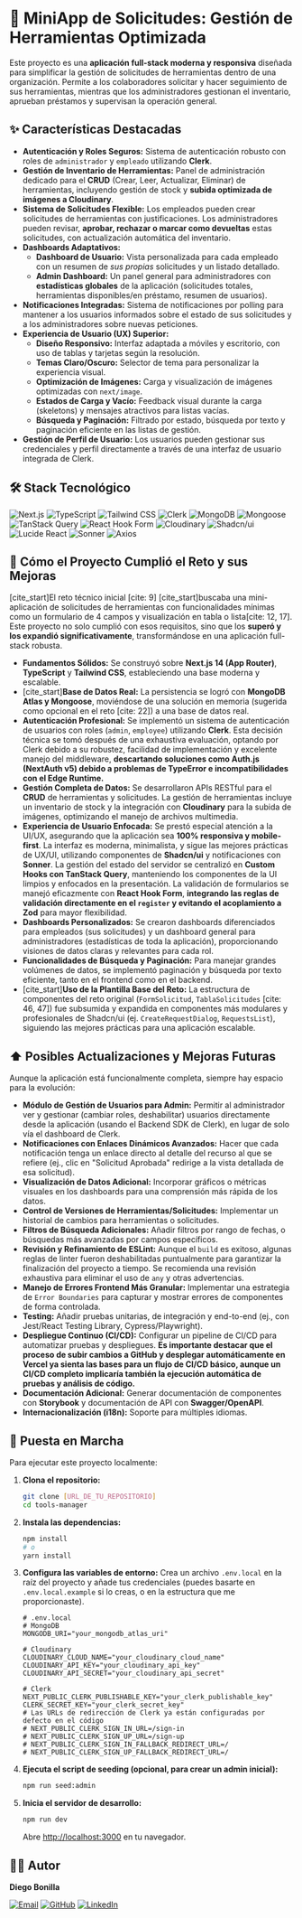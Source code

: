 # 🚀 MiniApp de Solicitudes: Gestión de Herramientas Optimizada

Este proyecto es una **aplicación full-stack moderna y responsiva** diseñada para simplificar la gestión de solicitudes de herramientas dentro de una organización. Permite a los colaboradores solicitar y hacer seguimiento de sus herramientas, mientras que los administradores gestionan el inventario, aprueban préstamos y supervisan la operación general.

## ✨ Características Destacadas

- **Autenticación y Roles Seguros:** Sistema de autenticación robusto con roles de `administrador` y `empleado` utilizando **Clerk**.
- **Gestión de Inventario de Herramientas:** Panel de administración dedicado para el **CRUD** (Crear, Leer, Actualizar, Eliminar) de herramientas, incluyendo gestión de stock y **subida optimizada de imágenes a Cloudinary**.
- **Sistema de Solicitudes Flexible:** Los empleados pueden crear solicitudes de herramientas con justificaciones. Los administradores pueden revisar, **aprobar, rechazar o marcar como devueltas** estas solicitudes, con actualización automática del inventario.
- **Dashboards Adaptativos:**
  - **Dashboard de Usuario:** Vista personalizada para cada empleado con un resumen de _sus propias_ solicitudes y un listado detallado.
  - **Admin Dashboard:** Un panel general para administradores con **estadísticas globales** de la aplicación (solicitudes totales, herramientas disponibles/en préstamo, resumen de usuarios).
- **Notificaciones Integradas:** Sistema de notificaciones por polling para mantener a los usuarios informados sobre el estado de sus solicitudes y a los administradores sobre nuevas peticiones.
- **Experiencia de Usuario (UX) Superior:**
  - **Diseño Responsivo:** Interfaz adaptada a móviles y escritorio, con uso de tablas y tarjetas según la resolución.
  - **Temas Claro/Oscuro:** Selector de tema para personalizar la experiencia visual.
  - **Optimización de Imágenes:** Carga y visualización de imágenes optimizadas con `next/image`.
  - **Estados de Carga y Vacío:** Feedback visual durante la carga (skeletons) y mensajes atractivos para listas vacías.
  - **Búsqueda y Paginación:** Filtrado por estado, búsqueda por texto y paginación eficiente en las listas de gestión.
- **Gestión de Perfil de Usuario:** Los usuarios pueden gestionar sus credenciales y perfil directamente a través de una interfaz de usuario integrada de Clerk.

## 🛠️ Stack Tecnológico

![Next.js](https://img.shields.io/badge/Next.js-Black?style=for-the-badge&logo=next.js&logoColor=white)
![TypeScript](https://img.shields.io/badge/TypeScript-007ACC?style=for-the-badge&logo=typescript&logoColor=white)
![Tailwind CSS](https://img.shields.io/badge/Tailwind_CSS-38B2AC?style=for-the-badge&logo=tailwind-css&logoColor=white)
![Clerk](https://img.shields.io/badge/Clerk-6C47FF?style=for-the-badge&logo=clerk&logoColor=white)
![MongoDB](https://img.shields.io/badge/MongoDB-47A248?style=for-the-badge&logo=mongodb&logoColor=white)
![Mongoose](https://img.shields.io/badge/Mongoose-800000?style=for-the-badge&logo=mongoose&logoColor=white)
![TanStack Query](https://img.shields.io/badge/TanStack_Query-FF4154?style=for-the-badge&logo=react-query&logoColor=white)
![React Hook Form](https://img.shields.io/badge/React_Hook_Form-EC5990?style=for-the-badge&logo=reacthookform&logoColor=white)
![Cloudinary](https://img.shields.io/badge/Cloudinary-3448C5?style=for-the-badge&logo=cloudinary&logoColor=white)
![Shadcn/ui](https://img.shields.io/badge/shadcn%2Fui-000000?style=for-the-badge&logo=shadcn%2Fui&logoColor=white)
![Lucide React](https://img.shields.io/badge/Lucide_React-24292F?style=for-the-badge&logo=lucide&logoColor=white)
![Sonner](https://img.shields.io/badge/Sonner-B8B8B8?style=for-the-badge&logo=sonner&logoColor=white)
![Axios](https://img.shields.io/badge/Axios-5A29E4?style=for-the-badge&logo=axios&logoColor=white)

## 🎯 Cómo el Proyecto Cumplió el Reto y sus Mejoras

[cite_start]El reto técnico inicial [cite: 9] [cite_start]buscaba una mini-aplicación de solicitudes de herramientas con funcionalidades mínimas como un formulario de 4 campos y visualización en tabla o lista[cite: 12, 17]. Este proyecto no solo cumplió con esos requisitos, sino que los **superó y los expandió significativamente**, transformándose en una aplicación full-stack robusta.

- **Fundamentos Sólidos:** Se construyó sobre **Next.js 14 (App Router)**, **TypeScript** y **Tailwind CSS**, estableciendo una base moderna y escalable.
- [cite_start]**Base de Datos Real:** La persistencia se logró con **MongoDB Atlas y Mongoose**, moviéndose de una solución en memoria (sugerida como opcional en el reto [cite: 22]) a una base de datos real.
- **Autenticación Profesional:** Se implementó un sistema de autenticación de usuarios con roles (`admin`, `employee`) utilizando **Clerk**. Esta decisión técnica se tomó después de una exhaustiva evaluación, optando por Clerk debido a su robustez, facilidad de implementación y excelente manejo del middleware, **descartando soluciones como Auth.js (NextAuth v5) debido a problemas de TypeError e incompatibilidades con el Edge Runtime.**
- **Gestión Completa de Datos:** Se desarrollaron APIs RESTful para el **CRUD** de herramientas y solicitudes. La gestión de herramientas incluye un inventario de stock y la integración con **Cloudinary** para la subida de imágenes, optimizando el manejo de archivos multimedia.
- **Experiencia de Usuario Enfocada:** Se prestó especial atención a la UI/UX, asegurando que la aplicación sea **100% responsiva y mobile-first**. La interfaz es moderna, minimalista, y sigue las mejores prácticas de UX/UI, utilizando componentes de **Shadcn/ui** y notificaciones con **Sonner**. La gestión del estado del servidor se centralizó en **Custom Hooks con TanStack Query**, manteniendo los componentes de la UI limpios y enfocados en la presentación. La validación de formularios se manejó eficazmente con **React Hook Form**, **integrando las reglas de validación directamente en el `register` y evitando el acoplamiento a Zod** para mayor flexibilidad.
- **Dashboards Personalizados:** Se crearon dashboards diferenciados para empleados (sus solicitudes) y un dashboard general para administradores (estadísticas de toda la aplicación), proporcionando visiones de datos claras y relevantes para cada rol.
- **Funcionalidades de Búsqueda y Paginación:** Para manejar grandes volúmenes de datos, se implementó paginación y búsqueda por texto eficiente, tanto en el frontend como en el backend.
- [cite_start]**Uso de la Plantilla Base del Reto:** La estructura de componentes del reto original (`FormSolicitud`, `TablaSolicitudes` [cite: 46, 47]) fue subsumida y expandida en componentes más modulares y profesionales de Shadcn/ui (ej. `CreateRequestDialog`, `RequestsList`), siguiendo las mejores prácticas para una aplicación escalable.

## ⬆️ Posibles Actualizaciones y Mejoras Futuras

Aunque la aplicación está funcionalmente completa, siempre hay espacio para la evolución:

- **Módulo de Gestión de Usuarios para Admin:** Permitir al administrador ver y gestionar (cambiar roles, deshabilitar) usuarios directamente desde la aplicación (usando el Backend SDK de Clerk), en lugar de solo vía el dashboard de Clerk.
- **Notificaciones con Enlaces Dinámicos Avanzados:** Hacer que cada notificación tenga un enlace directo al detalle del recurso al que se refiere (ej., clic en "Solicitud Aprobada" redirige a la vista detallada de esa solicitud).
- **Visualización de Datos Adicional:** Incorporar gráficos o métricas visuales en los dashboards para una comprensión más rápida de los datos.
- **Control de Versiones de Herramientas/Solicitudes:** Implementar un historial de cambios para herramientas o solicitudes.
- **Filtros de Búsqueda Adicionales:** Añadir filtros por rango de fechas, o búsquedas más avanzadas por campos específicos.
- **Revisión y Refinamiento de ESLint:** Aunque el `build` es exitoso, algunas reglas de linter fueron deshabilitadas puntualmente para garantizar la finalización del proyecto a tiempo. Se recomienda una revisión exhaustiva para eliminar el uso de `any` y otras advertencias.
- **Manejo de Errores Frontend Más Granular:** Implementar una estrategia de `Error Boundaries` para capturar y mostrar errores de componentes de forma controlada.
- **Testing:** Añadir pruebas unitarias, de integración y end-to-end (ej., con Jest/React Testing Library, Cypress/Playwright).
- **Despliegue Continuo (CI/CD):** Configurar un pipeline de CI/CD para automatizar pruebas y despliegues. **Es importante destacar que el proceso de subir cambios a GitHub y desplegar automáticamente en Vercel ya sienta las bases para un flujo de CI/CD básico, aunque un CI/CD completo implicaría también la ejecución automática de pruebas y análisis de código.**
- **Documentación Adicional:** Generar documentación de componentes con **Storybook** y documentación de API con **Swagger/OpenAPI**.
- **Internacionalización (i18n):** Soporte para múltiples idiomas.

## 🚀 Puesta en Marcha

Para ejecutar este proyecto localmente:

1.  **Clona el repositorio:**
    ```bash
    git clone [URL_DE_TU_REPOSITORIO]
    cd tools-manager
    ```
2.  **Instala las dependencias:**
    ```bash
    npm install
    # o
    yarn install
    ```
3.  **Configura las variables de entorno:**
    Crea un archivo `.env.local` en la raíz del proyecto y añade tus credenciales (puedes basarte en `.env.local.example` si lo creas, o en la estructura que me proporcionaste).

    ```env
    # .env.local
    # MongoDB
    MONGODB_URI="your_mongodb_atlas_uri"

    # Cloudinary
    CLOUDINARY_CLOUD_NAME="your_cloudinary_cloud_name"
    CLOUDINARY_API_KEY="your_cloudinary_api_key"
    CLOUDINARY_API_SECRET="your_cloudinary_api_secret"

    # Clerk
    NEXT_PUBLIC_CLERK_PUBLISHABLE_KEY="your_clerk_publishable_key"
    CLERK_SECRET_KEY="your_clerk_secret_key"
    # Las URLs de redirección de Clerk ya están configuradas por defecto en el código
    # NEXT_PUBLIC_CLERK_SIGN_IN_URL=/sign-in
    # NEXT_PUBLIC_CLERK_SIGN_UP_URL=/sign-up
    # NEXT_PUBLIC_CLERK_SIGN_IN_FALLBACK_REDIRECT_URL=/
    # NEXT_PUBLIC_CLERK_SIGN_UP_FALLBACK_REDIRECT_URL=/
    ```

4.  **Ejecuta el script de seeding (opcional, para crear un admin inicial):**
    ```bash
    npm run seed:admin
    ```
5.  **Inicia el servidor de desarrollo:**

    ```bash
    npm run dev
    ```

    Abre [http://localhost:3000](http://localhost:3000) en tu navegador.

## 👨‍💻 Autor

**Diego Bonilla**

[![Email](https://img.shields.io/badge/Email-drbv27%40gmail.com-D14836?style=for-the-badge&logo=gmail&logoColor=white)](mailto:drbv27@gmail.com)
[![GitHub](https://img.shields.io/badge/GitHub-drbv27-181717?style=for-the-badge&logo=github&logoColor=white)](https://github.com/drbv27)
[![LinkedIn](https://img.shields.io/badge/LinkedIn-Diego%20Bonilla-0A66C2?style=for-the-badge&logo=linkedin&logoColor=white)](https://www.linkedin.com/in/diego-ricardo-bonilla-villa-7179254a/)
